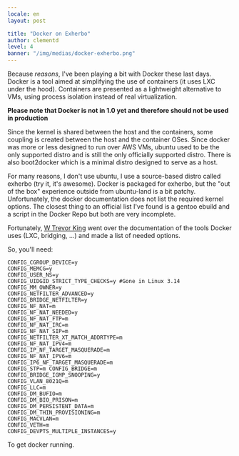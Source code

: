 ```yaml
---
locale: en
layout: post

title: "Docker on Exherbo"
author: clementd
level: 4
banner: "/img/medias/docker-exherbo.png"
---
```


Because *reasons*, I've been playing a bit with Docker these last days.
Docker is a tool aimed at simplifying the use of containers (it uses LXC under the hood).
Containers are presented as a lightweight alternative to VMs, using process isolation instead of real virtualization.

<!--more-->

**Please note that Docker is not in 1.0 yet and therefore should not be used in production**


Since the kernel is shared between the host and the containers, some coupling is created between the host and the container OSes.
Since docker was more or less designed to run over AWS VMs, ubuntu used to be the only supported distro and is still the only officially supported distro.
There is also boot2docker which is a minimal distro designed to serve as a host.

For many reasons, I don't use ubuntu, I use a source-based distro called exherbo (try it, it's awesome).
Docker is packaged for exherbo, but the "out of the box" experience outside from ubuntu-land is a bit patchy.
Unfortunately, the docker documentation does not list the required kernel options.
The closest thing to an official list I've found is a gentoo ebuild and a script in the Docker Repo but both are very incomplete.

Fortunately, [W Trevor King](http://blog.tremily.us/) went over the documentation of the tools Docker uses (LXC, bridging, …) and made a list of needed options.

So, you'll need:

    CONFIG_CGROUP_DEVICE=y
    CONFIG_MEMCG=y
    CONFIG_USER_NS=y
    CONFIG_UIDGID_STRICT_TYPE_CHECKS=y #Gone in Linux 3.14
    CONFIG_MM_OWNER=y
    CONFIG_NETFILTER_ADVANCED=y
    CONFIG_BRIDGE_NETFILTER=y
    CONFIG_NF_NAT=m
    CONFIG_NF_NAT_NEEDED=y
    CONFIG_NF_NAT_FTP=m
    CONFIG_NF_NAT_IRC=m
    CONFIG_NF_NAT_SIP=m
    CONFIG_NETFILTER_XT_MATCH_ADDRTYPE=m
    CONFIG_NF_NAT_IPV4=m
    CONFIG_IP_NF_TARGET_MASQUERADE=m
    CONFIG_NF_NAT_IPV6=m
    CONFIG_IP6_NF_TARGET_MASQUERADE=m
    CONFIG_STP=m CONFIG_BRIDGE=m
    CONFIG_BRIDGE_IGMP_SNOOPING=y
    CONFIG_VLAN_8021Q=m
    CONFIG_LLC=m
    CONFIG_DM_BUFIO=m
    CONFIG_DM_BIO_PRISON=m
    CONFIG_DM_PERSISTENT_DATA=m
    CONFIG_DM_THIN_PROVISIONING=m
    CONFIG_MACVLAN=m
    CONFIG_VETH=m
    CONFIG_DEVPTS_MULTIPLE_INSTANCES=y


To get docker running.